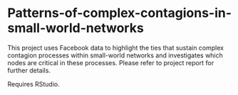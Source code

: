 # Patterns-of-complex-contagions-in-small-world-networks

This project uses Facebook data to highlight the ties that sustain complex contagion processes within small-world networks and investigates which nodes are critical in these processes. Please refer to project report for further details.

Requires RStudio. 
